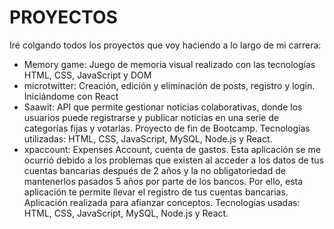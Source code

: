 # PROYECTOS
Iré colgando todos los proyectos que voy haciendo a lo largo de mi carrera:
- Memory game: Juego de memoria visual realizado con las tecnologías HTML, CSS, JavaScript y DOM
- microtwitter: Creación, edición y eliminación de posts, registro y login. Iniciándome con React
- Saawit: API que permite gestionar noticias colaborativas, donde los usuarios puede registrarse y publicar noticias en una serie de categorías fijas y votarlas. Proyecto de fin de Bootcamp. Tecnologías utilizadas: HTML, CSS, JavaScript, MySQL, Node.js y React.
- xpaccount: Expenses Account, cuenta de gastos. Esta aplicación se me ocurrió debido a los problemas que existen al acceder a los datos de tus cuentas bancarias después de 2 años y la no obligatoriedad de mantenerlos pasados 5 años por parte de los bancos. Por ello, esta aplicación te permite llevar el registro de tus cuentas bancarias. Aplicación realizada para afianzar conceptos. Tecnologías usadas: HTML, CSS, JavaScript, MySQL, Node.js y React.
